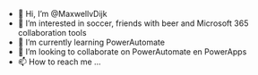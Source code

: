- 👋 Hi, I’m @MaxwellvDijk
- 👀 I’m interested in soccer, friends with beer and Microsoft 365 collaboration tools
- 🌱 I’m currently learning PowerAutomate
- 💞️ I’m looking to collaborate on PowerAutomate en PowerApps
- 📫 How to reach me ...

<!---
MaxwellvDijk/MaxwellvDijk is a ✨ special ✨ repository because its `README.md` (this file) appears on your GitHub profile.
You can click the Preview link to take a look at your changes.
--->
